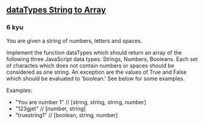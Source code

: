 <h2><a href=https://www.codewars.com/kata/5825d14385f5c52a590000b2/train/javascript target="_blank">dataTypes String to Array</a></h2><h3>6 kyu</h3><p>You are given a string of numbers, letters and spaces.</p><p>Implement the function dataTypes which should return an array of the following three JavaScript data types: Strings, Numbers, Booleans. Each set of charactes which does not contain numbers or spaces should be considered as one string. An exception are the values of True and False which should be evaluated to 'boolean.' See below for some examples. </p><p>Examples: </p><ul><li>"You are number 1"  //  [string, string, string, number] </li><li>"123gjet"  //  [number, string]</li><li>"truestring1"  //  [boolean, string, number]</li></ul>